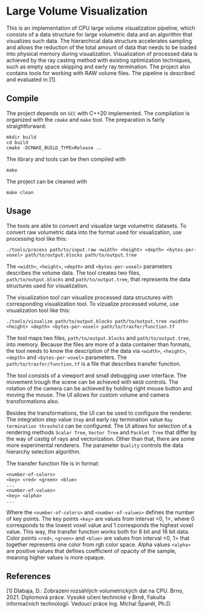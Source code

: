 # Large Volume Visualization
This is an implementation of CPU large volume visualization pipeline, which consists of a data structure for large volumetric data and an algorithm that visualizes such data. The hierarchical data structure accelerates sampling and allows the reduction of the total amount of data that needs to be loaded into physical memory during visualization. Visualization of processed data is achieved by the ray casting method with existing optimization techniques, such as empty space skipping and early ray termination. The project also contains tools for working with RAW volume files.
The pipeline is described and evaluated in [1].

## Compile
The project depends on ``GCC`` with C++20 implemented. The compilation is organized with the ``cmake`` and ``make`` tool.
The preparation is fairly straightforward:

    mkdir build
    cd build
    cmake -DCMAKE_BUILD_TYPE=Release ..

The library and tools can be then compiled with

    make

The project can be cleaned with

    make clean

## Usage
The tools are able to convert and visualize large volumetric datasets.
To convert raw volumetric data into the format used for visualization, use processing tool like this:

    ./tools/process path/to/input.raw <width> <height> <depth> <bytes-per-voxel> path/to/output.blocks path/to/output.tree

The ``<width>``,  ``<height>``, ``<depth>`` and ``<bytes-per-voxel>`` parameters describes the volume data.
The tool creates two files, ``path/to/output.blocks`` and ``path/to/output.tree``, that represents the data structures used for visualization.

The visualization tool can visualize processed data structures with corresponding visualization tool.
To vizualize processed volume, use visualization tool like this:

    ./tools/vizualize path/to/output.blocks path/to/output.tree <width> <height> <depth> <bytes-per-voxel> path/to/trasfer/function.tf

The tool maps two files, ``path/to/output.blocks`` and ``path/to/output.tree``, into memory.
Because the files are more of a data container than formats, the tool needs to know the description of the data via ``<width>``,  ``<height>``, ``<depth>`` and ``<bytes-per-voxel>`` parameters.
The ``path/to/trasfer/function.tf`` is a file that describes transfer function.

The tool consists of a viewport and small debugging user interface.
The movement trough the scene can be achieved with ``WASD`` controls.
The rotation of the camera can be achieved by holding right mouse button and moving the mouse.
The UI allows for custom volume and camera transformations also.

Besides the transformations, the UI can be used to configure the renderer.
The integration step value ``Step`` and early ray termination value ``Ray termination threshold`` can be configured.
The UI allows for selection of a rendering methods ``Scalar Tree``, ``Vector Tree`` and ``Packlet Tree`` that differ by the way of castig of rays and vectorization.
Other than that, there are some more experimental renderers.
The parameter ``Quality`` controls the data hierarchy selection algorithm.

The transfer function file is in format:

    <number-of-colors>
    <key> <red> <green> <blue>
    ...
    <number-of-values>
    <key> <alpha>
    ...

Where the ``<number-of-colors>`` and ``<number-of-values>`` defines the number of key points.
The key points ``<key>`` are values from interval <0, 1>, where 0 corresponds to the lowest voxel value and 1 corresponds the highest voxel value.
This way, the transfer function works both for 8 bit and 16 bit data.
Color points ``<red>``, ``<green>`` and ``<blue>`` are values fron interval <0, 1> that together represents one color from rgb color space.
Alpha values ``<alpha>`` are positive values that defines coefficient of opacity of the sample, meaning higher values is more opaque.

## References
[1] Dlabaja, D.: Zobrazení rozsáhlých volumetrických dat na CPU. Brno, 2021. Diplomová práce. Vysoké učení technické v Brně, Fakulta informačních technologií. Vedoucí práce
Ing. Michal Španěl, Ph.D.
